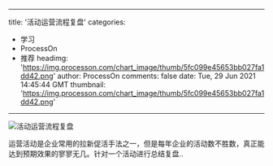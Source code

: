 
---
title: '活动运营流程复盘'
categories: 
 - 学习
 - ProcessOn
 - 推荐
headimg: 'https://img.processon.com/chart_image/thumb/5fc099e45653bb027fa1dd42.png'
author: ProcessOn
comments: false
date: Tue, 29 Jun 2021 14:45:44 GMT
thumbnail: 'https://img.processon.com/chart_image/thumb/5fc099e45653bb027fa1dd42.png'
---

<div>   
<img class="thumb" alt="活动运营流程复盘" src="https://img.processon.com/chart_image/thumb/5fc099e45653bb027fa1dd42.png" referrerpolicy="no-referrer">
<p>运营活动是企业常用的拉新促活手法之一，但是每年企业的活动数不胜数，真正能达到预期效果的寥寥无几。针对一个活动进行总结复盘..</p>  
</div>
            